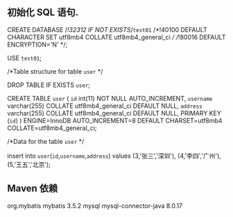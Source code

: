 

## 初始化 SQL 语句.

CREATE DATABASE /*!32312 IF NOT EXISTS*/`test01` /*!40100 DEFAULT CHARACTER SET utf8mb4 COLLATE utf8mb4_general_ci */ /*!80016 DEFAULT ENCRYPTION='N' */;

USE `test01`;

/*Table structure for table `user` */

DROP TABLE IF EXISTS `user`;

CREATE TABLE `user` (
  `id` int(11) NOT NULL AUTO_INCREMENT,
  `username` varchar(255) COLLATE utf8mb4_general_ci DEFAULT NULL,
  `address` varchar(255) COLLATE utf8mb4_general_ci DEFAULT NULL,
  PRIMARY KEY (`id`)
) ENGINE=InnoDB AUTO_INCREMENT=8 DEFAULT CHARSET=utf8mb4 COLLATE=utf8mb4_general_ci;

/*Data for the table `user` */

insert  into `user`(`id`,`username`,`address`) 
values 
	(3,'张三','深圳'),
	(4,'李四','广州'),
	(5,'王五','北京');




## Maven 依赖
<dependency>
    <groupId>org.mybatis</groupId>
    <artifactId>mybatis</artifactId>
    <version>3.5.2</version>
</dependency>
<dependency>
    <groupId>mysql</groupId>
    <artifactId>mysql-connector-java</artifactId>
    <version>8.0.17</version>
</dependency>

